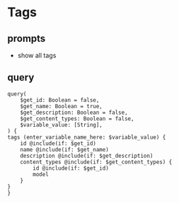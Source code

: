 # Tags
## prompts
  - show all tags
## query
    query(
        $get_id: Boolean = false,
        $get_name: Boolean = true,
        $get_description: Boolean = false,
        $get_content_types: Boolean = false,
        $variable_value: [String],
    ) {
    tags (enter_variable_name_here: $variable_value) {
        id @include(if: $get_id)
        name @include(if: $get_name)
        description @include(if: $get_description)
        content_types @include(if: $get_content_types) {
            id @include(if: $get_id)
            model
        }
    }
    }
